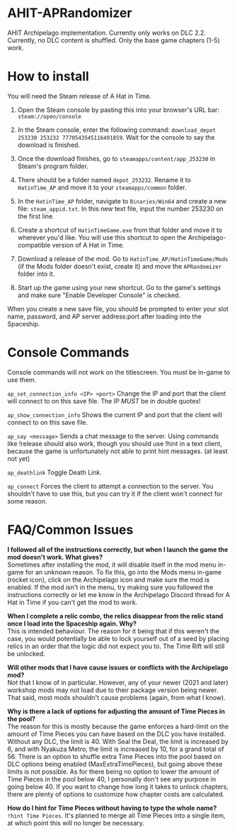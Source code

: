 # AHIT-APRandomizer
AHIT Archipelago implementation. Currently only works on DLC 2.2.
Currently, no DLC content is shuffled. Only the base game chapters (1-5) work.

# How to install
You will need the Steam release of A Hat in Time.
  
1. Open the Steam console by pasting this into your browser's URL bar: `steam://open/console`

2. In the Steam console, enter the following command: `download_depot 253230 253232 7770543545116491859`. Wait for the console to say the download is finished.

3. Once the download finishes, go to `steamapps/content/app_253230` in Steam's program folder.

4. There should be a folder named `depot_253232`. Rename it to `HatinTime_AP` and move it to your `steamapps/common` folder.

5. In the `HatinTime_AP` folder, navigate to `Binaries/Win64` and create a new file: `steam_appid.txt`. In this new text file, input the number 253230 on the first line.

6. Create a shortcut of `HatinTimeGame.exe` from that folder and move it to wherever you'd like. You will use this shortcut to open the Archipelago-compatible version of A Hat in Time.

7. Download a release of the mod. Go to `HatinTime_AP/HatinTimeGame/Mods` (if the Mods folder doesn't exist, create it) and move the `APRandomizer` folder into it.

8. Start up the game using your new shortcut. Go to the game's settings and make sure "Enable Developer Console" is checked.

When you create a new save file, you should be prompted to enter your slot name, password, and AP server address:port after loading into the Spaceship.

# Console Commands
Console commands will not work on the titlescreen. You must be in-game to use them.

`ap_set_connection_info <IP> <port>`
Change the IP and port that the client will connect to on this save file. The IP *MUST* be in double quotes!

`ap_show_connection_info`
Shows the current IP and port that the client will connect to on this save file.

`ap_say <message>`
Sends a chat message to the server. Using commands like !release should also work, though you should use !hint in a text client, because the game is unfortunately not able to print hint messages. (at least not yet)

`ap_deathlink`
Toggle Death Link.

`ap_connect`
Forces the client to attempt a connection to the server. You shouldn't have to use this, but you can try it if the client won't connect for some reason.

# FAQ/Common Issues
**I followed all of the instructions correctly, but when I launch the game the mod doesn't work. What gives?**  
Sometimes after installing the mod, it will disable itself in the mod menu in-game for an unknown reason. To fix this, go into the Mods menu in-game (rocket icon), click on the Archipelago icon and make sure the mod is enabled. If the mod isn't in the menu, try making sure you followed the instructions correctly or let me know in the Archipelago Discord thread for A Hat in Time if you can't get the mod to work.


**When I complete a relic combo, the relics disappear from the relic stand once I load into the Spaceship again. Why?**  
This is intended behaviour. The reason for it being that if this weren't the case, you would potentially be able to lock yourself out of a seed by placing relics in an order that the logic did not expect you to. The Time Rift will still be unlocked.


**Will other mods that I have cause issues or conflicts with the Archipelago mod?**  
Not that I know of in particular. However, any of your newer (2021 and later) workshop mods may not load due to their package version being newer. That said, most mods shouldn't cause problems (again, from what I know).


**Why is there a lack of options for adjusting the amount of Time Pieces in the pool?**  
The reason for this is mostly because the game enforces a hard-limit on the amount of Time Pieces you can have based on the DLC you have installed. Without any DLC, the limit is 40. With Seal the Deal, the limit is increased by 6, and with Nyakuza Metro, the limit is increased by 10, for a grand total of 56. There is an option to shuffle extra Time Pieces into the pool based on DLC options being enabled (MaxExtraTimePieces), but going above these limits is not possible. As for there being no option to lower the amount of Time Pieces in the pool below 40, I personally don't see any purpose in going below 40. If you want to change how long it takes to unlock chapters, there are plenty of options to customize how chapter costs are calculated.


**How do I hint for Time Pieces without having to type the whole name?**  
`!hint Time Pieces`. It's planned to merge all Time Pieces into a single item, at which point this will no longer be necessary.
